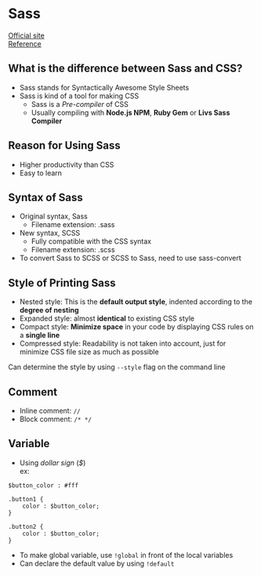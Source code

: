 # Sass
[Official site](https://sass-lang.com/)  
[Reference](https://gomcine.tistory.com/entry/Sass-Scss-%EA%B3%B5%EB%B6%80-%EB%B0%A9%EB%B2%95)

## What is the difference between Sass and CSS?
- Sass stands for Syntactically Awesome Style Sheets
- Sass is kind of a tool for making CSS
  - Sass is a *Pre-compiler* of CSS
  - Usually compiling with **Node.js NPM**, **Ruby Gem** or **Livs Sass Compiler**

## Reason for Using Sass
- Higher productivity than CSS
- Easy to learn

## Syntax of Sass
- Original syntax, Sass
  - Filename extension: .sass
- New syntax, SCSS
  - Fully compatible with the CSS syntax
  - Filename extension: .scss
- To convert Sass to SCSS or SCSS to Sass, need to use sass-convert

## Style of Printing Sass
- Nested style: This is the **default output style**, indented according to the **degree of nesting**
- Expanded style: almost **identical** to existing CSS style
- Compact style: **Minimize space** in your code by displaying CSS rules on a **single line**
- Compressed style: Readability is not taken into account, just for minimize CSS file size as much as possible

Can determine the style by using `--style` flag on the command line

## Comment
- Inline comment: `//`
- Block comment: `/* */`

## Variable
- Using *dollar sign* (*$*)  
ex:
```
$button_color : #fff

.button1 {
    color : $button_color;
}

.button2 {
    color : $button_color;
}
```
- To make global variable, use `!global` in front of the local variables
- Can declare the default value by using `!default`
